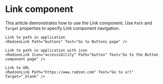 # Link component
This article demonstrates how to use the Link component. Use `Path` and `Target` properties to specify Link component navigation.

```
Link to path in application
<RadzenLink Path="buttons" Text="Go to Buttons page" />

Link to path in application with icon
<RadzenLink Icon="accessibility" Path="button" Text="Go to the Button component page" />

Link to URL
<RadzenLink Path="https://www.radzen.com" Text="Go to url" Target="_blank" />
```